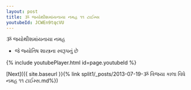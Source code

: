 ```yaml
---
layout: post
title: ૐ જયોથીશમાંયનાયા નમહ ૧૧ ટાઈમ્સ
youtubeId: JCWEn9tqcVU
---
```

 
 
 ૐ જયોથીશમાંયનાયા નમહ  
 
 -  જે જ્યોતિષ શાસ્ત્રના સ્વરૂપનું છે 
 
  
 
  
 
 
 
 
 
 


{% include youtubePlayer.html id=page.youtubeId %}
 
[Next]({{ site.baseurl }}{% link  split1/_posts/2013-07-19-ૐ વિજયા કાલા વિધે નમહ ૧૧ ટાઈમ્સ.md%})
 
